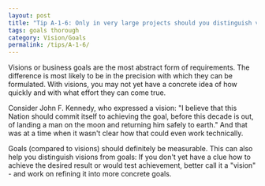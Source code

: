 ```yaml
---
layout: post
title: "Tip A-1-6: Only in very large projects should you distinguish visions and business goals."
tags: goals thorough
category: Vision/Goals
permalink: /tips/A-1-6/
---
```

Visions or business goals are the most abstract form of requirements. The difference is most likely to be in the precision with which they can be formulated. With visions, you may not yet have a concrete idea of how quickly and with what effort they can come true.

Consider John F. Kennedy, who expressed a vision: "I believe that this Nation should commit itself to achieving the goal, before this decade is out, of landing a man on the moon and returning him safely to earth." And that was at a time when it wasn't clear how that could even work technically.

Goals (compared to visions) should definitely be measurable. This can also help you distinguish visions from goals: If you don't yet have a clue how to achieve the desired result or would test achievement, better call it a "vision" - and work on refining it into more concrete goals.
